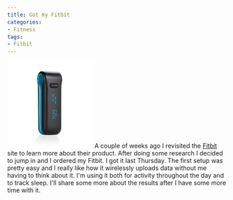 ```yaml
---
title: Got my Fitbit
categories:
- Fitness
tags:
- Fitbit
---
```


![](/assets/posts/2011/Fitbit.jpg)A couple of weeks ago I revisited the [Fitbit](http://www.fitbit.com/) site to learn more about their product. After doing some research I decided to jump in and I ordered my Fitbit. I got it last Thursday. The first setup was pretty easy and I really like how it wirelessly uploads data without me having to think about it. I'm using it both for activity throughout the day and to track sleep. I'll share some more about the results after I have some more time with it.
